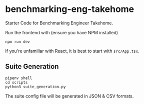# benchmarking-eng-takehome

Starter Code for Benchmarking Engineer Takehome.

Run the frontend with (ensure you have NPM installed)

```
npm run dev
```

If you're unfamiliar with React, it is best to start with `src/App.tsx`.

## Suite Generation
```
pipenv shell
cd scripts
python3 suite_generation.py
```
The suite config file will be generated in JSON & CSV formats.

